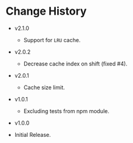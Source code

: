 # Change History

- v2.1.0

  - Support for `LRU` cache.

- v2.0.2

  - Decrease cache index on shift (fixed #4).

- v2.0.1

  - Cache size limit.

- v1.0.1

  - Excluding tests from npm module.

- v1.0.0

- Initial Release.
